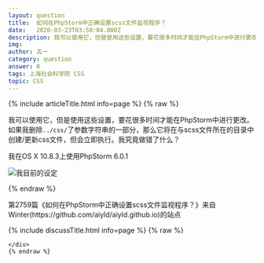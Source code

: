 ```yaml
---
layout: question
title:  如何在PhpStorm中正确设置scss文件监视程序？
date:   2020-03-23T03:50:04.000Z
description: 我可以使用它，但是使用这些设置，要花很多时间才能在PhpStorm中进行更改。如果我删除../css/了参数字符串的一部分，那么它将在与scss文件所在的...
img: 
author: 古一
category: question
answer: 0
tags: 上海社会科学院 CSS
topic: CSS
---
```

<div class="article-root">
  <div class="article">
    {% include articleTitle.html info=page %}
    {% raw %}
    <div class="article-content"><p><font style="vertical-align: inherit;"><font style="vertical-align: inherit;">我可以使用它，但是使用这些设置，要花很多时间才能在PhpStorm中进行更改。</font><font style="vertical-align: inherit;">如果我删除</font></font><code>../css/</code><font style="vertical-align: inherit;"><font style="vertical-align: inherit;">了参数字符串</font><font style="vertical-align: inherit;">的</font><font style="vertical-align: inherit;">一部分，那么它将在与scss文件所在的目录中创建/更新css文件，但会立即执行。</font><font style="vertical-align: inherit;">我究竟做错了什么？</font></font></p>

<p><font style="vertical-align: inherit;"><font style="vertical-align: inherit;">我在OS X 10.8.3上使用PhpStorm 6.0.1</font></font></p>

<p><img src="https://www.samyoc.com//uploads/users/24004/images/thumbnails/1584935277587.png" data-src="https://www.samyoc.com//uploads/users/24004/images/1584935277587.png" alt="我目前的设定"></p></div>
    {% endraw %}
  </div>
  <p class="winter_mark">第2759篇《如何在PhpStorm中正确设置scss文件监视程序？》来自Winter(https://github.com/aiyld/aiyld.github.io)的站点</p>
  <div class="discuss-wrapper">
    {% include discussTitle.html info=page %}
    {% raw %}
    <div class="discuss-list">
    
    </div>
    {% endraw %}
  </div>
<div>
